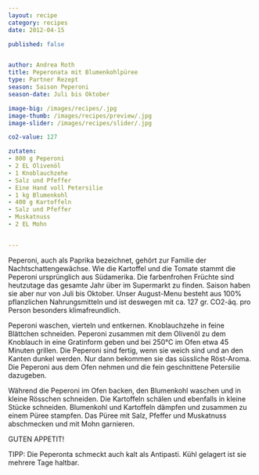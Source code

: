 ```yaml
---
layout: recipe
category: recipes
date: 2012-04-15

published: false


author: Andrea Roth
title: Peperonata mit Blumenkohlpüree
type: Partner Rezept
season: Saison Peperoni
season-date: Juli bis Oktober

image-big: /images/recipes/.jpg
image-thumb: /images/recipes/preview/.jpg
image-slider: /images/recipes/slider/.jpg

co2-value: 127

zutaten:
- 800 g Peperoni
- 2 EL Olivenöl
- 1 Knoblauchzehe
- Salz und Pfeffer
- Eine Hand voll Petersilie
- 1 kg Blumenkohl	
- 400 g Kartoffeln
- Salz und Pfeffer
- Muskatnuss
- 2 EL Mohn


---
```


Peperoni, auch als Paprika bezeichnet, gehört zur Familie der Nachtschattengewächse. Wie die Kartoffel und die Tomate stammt die Peperoni ursprünglich aus Südamerika. Die farbenfrohen Früchte sind heutzutage das gesamte Jahr über im Supermarkt zu finden. Saison haben sie aber nur von Juli bis Oktober. Unser August-Menu besteht aus 100% pflanzlichen Nahrungsmitteln und ist deswegen mit ca. 127 gr. CO2-äq. pro Person besonders klimafreundlich.		


Peperoni waschen, vierteln und entkernen. Knoblauchzehe in feine Blättchen schneiden. Peperoni zusammen mit dem Olivenöl zu dem Knoblauch in eine Gratinform geben und bei 250°C im Ofen etwa 45 Minuten grillen. Die Peperoni sind fertig, wenn sie  weich sind und an den Kanten dunkel werden. Nur dann bekommen sie das süssliche Röst-Aroma. Die Peperoni aus dem Ofen nehmen und die fein geschnittene Petersilie dazugeben.

Während die Peperoni im Ofen backen, den Blumenkohl waschen und in kleine Rösschen schneiden. Die Kartoffeln schälen und ebenfalls in kleine Stücke schneiden. Blumenkohl und Kartoffeln dämpfen und zusammen zu einem Püree stampfen. Das Püree mit Salz, Pfeffer und Muskatnuss abschmecken und mit Mohn garnieren.

GUTEN APPETIT!

TIPP: Die Peperonta schmeckt auch kalt als Antipasti. Kühl gelagert ist sie mehrere Tage haltbar. 	

 

